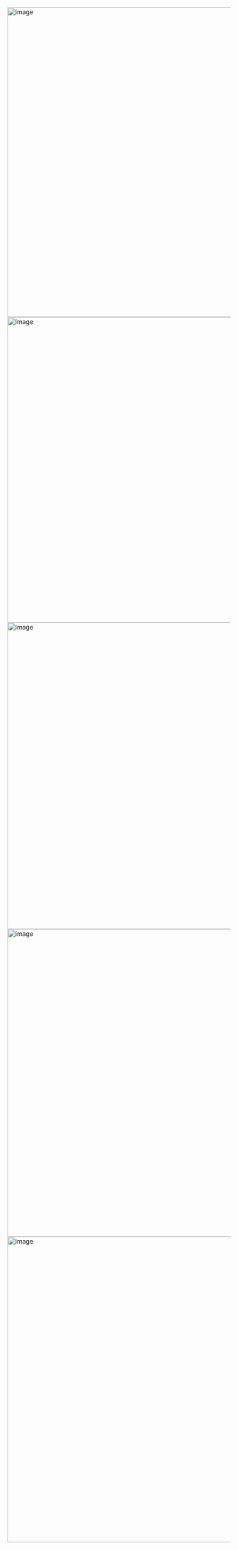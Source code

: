 <img width="1366" height="699" alt="image" src="https://github.com/user-attachments/assets/61c9975f-37a4-413d-8c7e-666d00604a2b" />
<img width="1366" height="689" alt="image" src="https://github.com/user-attachments/assets/1dab75a6-3417-46e0-8997-b19ca177266f" />
<img width="1366" height="692" alt="image" src="https://github.com/user-attachments/assets/a1842502-f008-4726-8781-50709e460868" />
<img width="1366" height="694" alt="image" src="https://github.com/user-attachments/assets/6ac9035b-a1cd-4315-a86d-484bc6bc1fbb" />
<img width="1366" height="690" alt="image" src="https://github.com/user-attachments/assets/774d8ffc-901e-40cd-a4a0-c35c714a44ec" />
